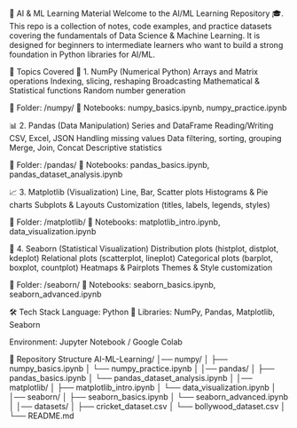 📘 AI & ML Learning Material
Welcome to the AI/ML Learning Repository 🎓.
This repo is a collection of notes, code examples, and practice datasets covering the fundamentals of Data Science & Machine Learning.
It is designed for beginners to intermediate learners who want to build a strong foundation in Python libraries for AI/ML.

🚀 Topics Covered
🔢 1. NumPy (Numerical Python)
Arrays and Matrix operations
Indexing, slicing, reshaping
Broadcasting
Mathematical & Statistical functions
Random number generation

📂 Folder: /numpy/
📄 Notebooks: numpy_basics.ipynb, numpy_practice.ipynb

📊 2. Pandas (Data Manipulation)
Series and DataFrame
Reading/Writing CSV, Excel, JSON
Handling missing values
Data filtering, sorting, grouping
Merge, Join, Concat
Descriptive statistics

📂 Folder: /pandas/
📄 Notebooks: pandas_basics.ipynb, pandas_dataset_analysis.ipynb

📈 3. Matplotlib (Visualization)
Line, Bar, Scatter plots
Histograms & Pie charts
Subplots & Layouts
Customization (titles, labels, legends, styles)

📂 Folder: /matplotlib/
📄 Notebooks: matplotlib_intro.ipynb, data_visualization.ipynb

🎨 4. Seaborn (Statistical Visualization)
Distribution plots (histplot, distplot, kdeplot)
Relational plots (scatterplot, lineplot)
Categorical plots (barplot, boxplot, countplot)
Heatmaps & Pairplots
Themes & Style customization

📂 Folder: /seaborn/
📄 Notebooks: seaborn_basics.ipynb, seaborn_advanced.ipynb

🛠️ Tech Stack
Language: Python 🐍
Libraries: NumPy, Pandas, Matplotlib, Seaborn

Environment: Jupyter Notebook / Google Colab

📂 Repository Structure
AI-ML-Learning/
│── numpy/
│   ├── numpy_basics.ipynb
│   └── numpy_practice.ipynb
│
│── pandas/
│   ├── pandas_basics.ipynb
│   └── pandas_dataset_analysis.ipynb
│
│── matplotlib/
│   ├── matplotlib_intro.ipynb
│   └── data_visualization.ipynb
│
│── seaborn/
│   ├── seaborn_basics.ipynb
│   └── seaborn_advanced.ipynb
│
│── datasets/
│   ├── cricket_dataset.csv
│   └── bollywood_dataset.csv
│
└── README.md

